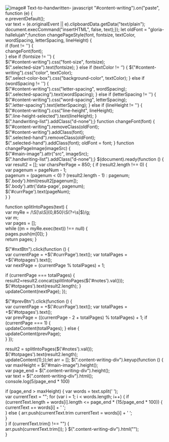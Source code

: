 ![image](https://github.com/SAYNANE/Text-to-handwritten-/assets/141496895/5593ec14-ba55-414d-bb33-19fe7eb05c8e)# Text-to-handwritten-
javascript
"#content-writing").on("paste", function (e) {    
e.preventDefault();    
var text = (e.originalEvent || e).clipboardData.getData("text/plain");    document.execCommand("insertHTML", false, text);});
let oldFont = "gloria-hallelujah";function changePageStyle(font, fontsize, textColor, wordSpacing, letterSpacing, lineHeight) 
{    
if (font != '') {       
changeFont(font);   
} 
else if (fontsize != '') {        
$("#content-writing").css("font-size", fontsize);        
$(".selected-size").text(fontsize);    } else if (textColor != ‘’) 
{        $("#content-writing").css("color", textColor);       
$(".select-color-box").css("background-color", textColor);    } 
else if (wordSpacing != '') {        
$("#content-writing").css("letter-spacing", wordSpacing);        
$(".selected-spacing").text(wordSpacing);    } 
else if (letterSpacing != '') {        
$("#content-writing").css("word-spacing", letterSpacing);        
$(".letter-spacing").text(letterSpacing);    } 
else if (lineHeight != '') {        
$("#content-writing").css("line-height", lineHeight);        
$(".line-height-selected").text(lineHeight);    }    
$(".handwriting-list").addClass("d-none");}
function changeFont(font) 
{   
 $("#content-writing").removeClass(oldFont);    
$("#content-writing").addClass(font);    
$(".selected-hand").removeClass(oldFont);    
$(".selected-hand").addClass(font);    oldFont = font;
}
function changePageImage(imageSrc) {    
$("#main-image").attr("src", imageSrc);    
$(".handwriting-list").addClass("d-none");}
$(document).ready(function () 
{    
var result2 = []; 
var charsPerPage = 850; 
{        if (result2.length !== 0) {           
var pagenum = pageNum - 1;            
pagenum = (pagenum < 0) ? (result2.length - 1) : pagenum;            $('.body').html(result2[pagenum]);            
$('.body').attr('data-page', pagenum);            
$('#currPage').text(pageNum);       
 }    }

function splitIntoPages(text) {        
var myRe = /\S[\s\S]{0,850}\S(?=\s|$)/g;        
var m;        
var pages = [];        
while ((m = myRe.exec(text)) !== null) {            
pages.push(m[0]);        }        
return pages;    }

 $("#nxtBtn").click(function () {        
var currentPage = +$('#currPage').text();        
var totalPages = +$('#totpages').text();        
var nextPage = (currentPage % totalPages) + 1;

 if (currentPage === totalPages) {            
result2=result2.concat(splitIntoPages($('#notes').val()));            
$('#totpages').text(result2.length);        }       
updateContent(nextPage);    });

 $("#prevBtn").click(function () {       
 var currentPage = +$('#currPage').text();        
var totalPages = +$('#totpages').text();        
var prevPage = ((currentPage - 2 + totalPages) % totalPages) + 1;
if (currentPage === 1) {            
updateContent(totalPages);        }
 else {            
updateContent(prevPage);        
}    });

 result2 = splitIntoPages($('#notes').val());    
$('#totpages').text(result2.length);    
 updateContent(1);});let arr = [];
$(".content-writing-div").keyup(function () {    
var maxHeight = $("#main-image").height();   
var page_end = $(".content-writing-div").height();    
var text = $(".content-writing-div").html();    
console.log(5/page_end * 100) 

if (page_end > maxHeight) {
var words = text.split(' ');        
var currentText = "";
for (var i = 1; i < words.length; i++) {
if (currentText.length + words[i].length <= page_end * (15/page_end * 100)) 
{                
currentText += words[i] + ' ';            
} else {
arr.push(currentText.trim
currentText = words[i] + ' ‘;  
}       
}
if (currentText.trim() !== "") {            
arr.push(currentText.trim());        } 
$(".content-writing-div").html("");   
}



